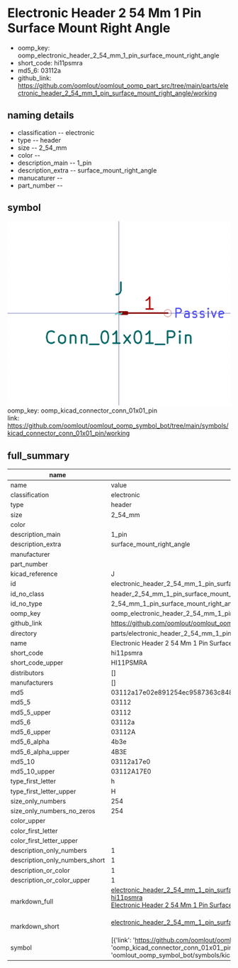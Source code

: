 # Electronic Header 2 54 Mm 1 Pin Surface Mount Right Angle

  
* oomp_key: oomp_electronic_header_2_54_mm_1_pin_surface_mount_right_angle 
* short_code: hi11psmra
* md5_6: 03112a  
* github_link: https://github.com/oomlout/oomlout_oomp_part_src/tree/main/parts/electronic_header_2_54_mm_1_pin_surface_mount_right_angle/working  
## naming details
* classification -- electronic
* type -- header
* size -- 2_54_mm
* color -- 
* description_main -- 1_pin
* description_extra -- surface_mount_right_angle
* manucaturer -- 
* part_number -- 



## symbol

![](symbol/0/working/working_600.png)  
oomp_key: oomp_kicad_connector_conn_01x01_pin  
link: https://github.com/oomlout/oomlout_oomp_symbol_bot/tree/main/symbols/kicad_connector_conn_01x01_pin/working  


## full_summary
| name | value | 
| --- | --- | 
| name | value | 
| classification | electronic | 
| type | header | 
| size | 2_54_mm | 
| color |  | 
| description_main | 1_pin | 
| description_extra | surface_mount_right_angle | 
| manufacturer |  | 
| part_number |  | 
| kicad_reference | J | 
| id | electronic_header_2_54_mm_1_pin_surface_mount_right_angle | 
| id_no_class | header_2_54_mm_1_pin_surface_mount_right_angle | 
| id_no_type | 2_54_mm_1_pin_surface_mount_right_angle | 
| oomp_key | oomp_electronic_header_2_54_mm_1_pin_surface_mount_right_angle | 
| github_link | https://github.com/oomlout/oomlout_oomp_part_src/tree/main/parts/electronic_header_2_54_mm_1_pin_surface_mount_right_angle/working | 
| directory | parts/electronic_header_2_54_mm_1_pin_surface_mount_right_angle | 
| name | Electronic Header 2 54 Mm 1 Pin Surface Mount Right Angle | 
| short_code | hi11psmra | 
| short_code_upper | HI11PSMRA | 
| distributors | [] | 
| manufacturers | [] | 
| md5 | 03112a17e02e891254ec9587363c848c | 
| md5_5 | 03112 | 
| md5_5_upper | 03112 | 
| md5_6 | 03112a | 
| md5_6_upper | 03112A | 
| md5_6_alpha | 4b3e | 
| md5_6_alpha_upper | 4B3E | 
| md5_10 | 03112a17e0 | 
| md5_10_upper | 03112A17E0 | 
| type_first_letter | h | 
| type_first_letter_upper | H | 
| size_only_numbers | 254 | 
| size_only_numbers_no_zeros | 254 | 
| color_upper |  | 
| color_first_letter |  | 
| color_first_letter_upper |  | 
| description_only_numbers | 1 | 
| description_only_numbers_short | 1 | 
| description_or_color | 1 | 
| description_or_color_upper | 1 | 
| markdown_full | [electronic_header_2_54_mm_1_pin_surface_mount_right_angle](https://github.com/oomlout/oomlout_oomp_part_src/tree/main/parts/electronic_header_2_54_mm_1_pin_surface_mount_right_angle/working)<br>[hi11psmra](https://github.com/oomlout/oomlout_oomp_part_src/tree/main/parts/electronic_header_2_54_mm_1_pin_surface_mount_right_angle/working)<br>[Electronic Header 2 54 Mm 1 Pin Surface Mount Right Angle](https://github.com/oomlout/oomlout_oomp_part_src/tree/main/parts/electronic_header_2_54_mm_1_pin_surface_mount_right_angle/working)<br><br> | 
| markdown_short | [electronic_header_2_54_mm_1_pin_surface_mount_right_angle](https://github.com/oomlout/oomlout_oomp_part_src/tree/main/parts/electronic_header_2_54_mm_1_pin_surface_mount_right_angle/working)<br><br> | 
| symbol | [{'link': 'https://github.com/oomlout/oomlout_oomp_symbol_bot/tree/main/symbols/kicad_connector_conn_01x01_pin', 'oomp_key': 'oomp_kicad_connector_conn_01x01_pin', 'directory': 'oomlout_oomp_symbol_bot/symbols/kicad_connector_conn_01x01_pin//working/working.kicad_sym'}] | 
